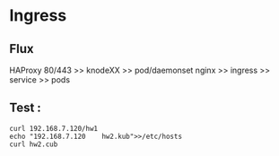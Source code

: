 # Ingress

## Flux

HAProxy 80/443 >> knodeXX >> pod/daemonset nginx >> ingress >> service >> pods

## Test :

    curl 192.168.7.120/hw1
    echo "192.168.7.120    hw2.kub">>/etc/hosts
    curl hw2.cub